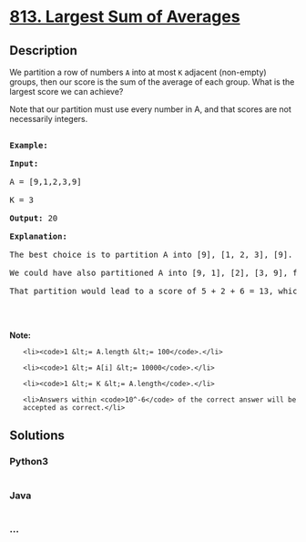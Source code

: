 # [813. Largest Sum of Averages](https://leetcode.com/problems/largest-sum-of-averages)

## Description
<p>We partition a row of numbers <code>A</code>&nbsp;into at most <code>K</code> adjacent (non-empty) groups, then our score is the sum of the average of each group. What is the largest score we can achieve?</p>

<p>Note that our partition must use every number in A, and that scores are not necessarily integers.</p>

<pre>
<strong>Example:</strong>
<strong>Input:</strong> 
A = [9,1,2,3,9]
K = 3
<strong>Output:</strong> 20
<strong>Explanation:</strong> 
The best choice is to partition A into [9], [1, 2, 3], [9]. The answer is 9 + (1 + 2 + 3) / 3 + 9 = 20.
We could have also partitioned A into [9, 1], [2], [3, 9], for example.
That partition would lead to a score of 5 + 2 + 6 = 13, which is worse.
</pre>

<p>&nbsp;</p>

<p><strong>Note: </strong></p>

<ul>
	<li><code>1 &lt;= A.length &lt;= 100</code>.</li>
	<li><code>1 &lt;= A[i] &lt;= 10000</code>.</li>
	<li><code>1 &lt;= K &lt;= A.length</code>.</li>
	<li>Answers within <code>10^-6</code> of the correct answer will be accepted as correct.</li>
</ul>



## Solutions


### Python3

```python

```

### Java

```java

```

### ...
```

```
